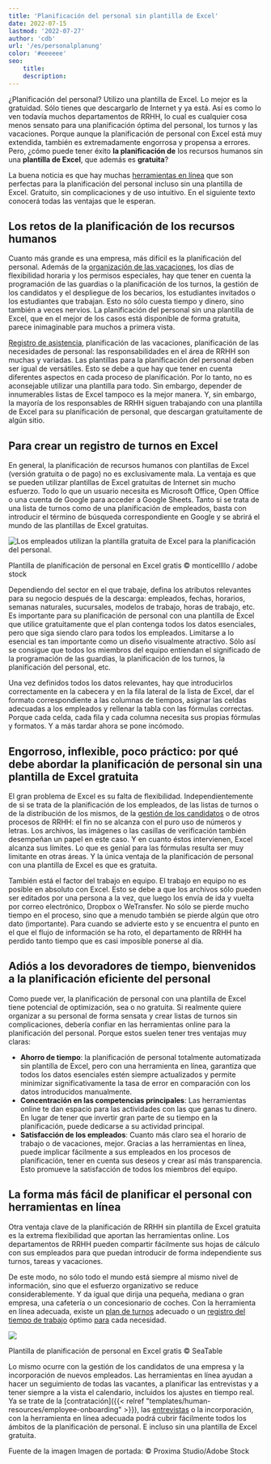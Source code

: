 ```yaml
---
title: 'Planificación del personal sin plantilla de Excel'
date: 2022-07-15
lastmod: '2022-07-27'
author: 'cdb'
url: '/es/personalplanung'
color: '#eeeeee'
seo:
    title:
    description:
---
```


¿Planificación del personal? Utilizo una plantilla de Excel. Lo mejor es la gratuidad. Sólo tienes que descargarlo de Internet y ya está. Así es como lo ven todavía muchos departamentos de RRHH, lo cual es cualquier cosa menos sensato para una planificación óptima del personal, los turnos y las vacaciones. Porque aunque la planificación de personal con Excel está muy extendida, también es extremadamente engorrosa y propensa a errores. Pero, ¿cómo puede tener éxito **la planificación de** los recursos humanos sin una **plantilla de Excel**, que además es **gratuita**?

La buena noticia es que hay muchas [herramientas en línea](https://seatable.io/es/projekt-management-tool/) que son perfectas para la planificación del personal incluso sin una plantilla de Excel. Gratuito, sin complicaciones y de uso intuitivo. En el siguiente texto conocerá todas las ventajas que le esperan.

## Los retos de la planificación de los recursos humanos

Cuanto más grande es una empresa, más difícil es la planificación del personal. Además de la [organización de las vacaciones](https://seatable.io/es/urlaubs-planer/), los días de flexibilidad horaria y los permisos especiales, hay que tener en cuenta la programación de las guardias o la planificación de los turnos, la gestión de los candidatos y el despliegue de los becarios, los estudiantes invitados o los estudiantes que trabajan. Esto no sólo cuesta tiempo y dinero, sino también a veces nervios. La planificación del personal sin una plantilla de Excel, que en el mejor de los casos está disponible de forma gratuita, parece inimaginable para muchos a primera vista.

[Registro de asistencia](https://seatable.io/es/arbeitszeiterfassung-in-excel/), planificación de las vacaciones, planificación de las necesidades de personal: las responsabilidades en el área de RRHH son muchas y variadas. Las plantillas para la planificación del personal deben ser igual de versátiles. Esto se debe a que hay que tener en cuenta diferentes aspectos en cada proceso de planificación. Por lo tanto, no es aconsejable utilizar una plantilla para todo. Sin embargo, depender de innumerables listas de Excel tampoco es la mejor manera. Y, sin embargo, la mayoría de los responsables de RRHH siguen trabajando con una plantilla de Excel para su planificación de personal, que descargan gratuitamente de algún sitio.

## Para crear un registro de turnos en Excel

En general, la planificación de recursos humanos con plantillas de Excel (versión gratuita o de pago) no es exclusivamente mala. La ventaja es que se pueden utilizar plantillas de Excel gratuitas de Internet sin mucho esfuerzo. Todo lo que un usuario necesita es Microsoft Office, Open Office o una cuenta de Google para acceder a Google Sheets. Tanto si se trata de una lista de turnos como de una planificación de empleados, basta con introducir el término de búsqueda correspondiente en Google y se abrirá el mundo de las plantillas de Excel gratuitas.

![Los empleados utilizan la plantilla gratuita de Excel para la planificación del personal.](https://seatable.io/wp-content/uploads/2022/06/Personalplanung-Excel-Vorlage-kostenlos_AdobeStock_343110940_bearbeitet-711x474.jpg)

Plantilla de planificación de personal en Excel gratis © monticellllo / adobe stock

Dependiendo del sector en el que trabaje, defina los atributos relevantes para su negocio después de la descarga: empleados, fechas, horarios, semanas naturales, sucursales, modelos de trabajo, horas de trabajo, etc. Es importante para su planificación de personal con una plantilla de Excel que utilice gratuitamente que el plan contenga todos los datos esenciales, pero que siga siendo claro para todos los empleados. Limitarse a lo esencial es tan importante como un diseño visualmente atractivo. Sólo así se consigue que todos los miembros del equipo entiendan el significado de la programación de las guardias, la planificación de los turnos, la planificación del personal, etc.

Una vez definidos todos los datos relevantes, hay que introducirlos correctamente en la cabecera y en la fila lateral de la lista de Excel, dar el formato correspondiente a las columnas de tiempos, asignar las celdas adecuadas a los empleados y rellenar la tabla con las fórmulas correctas. Porque cada celda, cada fila y cada columna necesita sus propias fórmulas y formatos. Y a más tardar ahora se pone incómodo.

## Engorroso, inflexible, poco práctico: por qué debe abordar la planificación de personal sin una plantilla de Excel gratuita

El gran problema de Excel es su falta de flexibilidad. Independientemente de si se trata de la planificación de los empleados, de las listas de turnos o de la distribución de los mismos, de la [gestión de los candidatos](https://seatable.io/es/neue-mitarbeiter-finden-bewerbungsprozess-recruitement/) o de otros procesos de RRHH: el fin no se alcanza con el puro uso de números y letras. Los archivos, las imágenes o las casillas de verificación también desempeñan un papel en este caso. Y en cuanto éstos intervienen, Excel alcanza sus límites. Lo que es genial para las fórmulas resulta ser muy limitante en otras áreas. Y la única ventaja de la planificación de personal con una plantilla de Excel es que es gratuita.

También está el factor del trabajo en equipo. El trabajo en equipo no es posible en absoluto con Excel. Esto se debe a que los archivos sólo pueden ser editados por una persona a la vez, que luego los envía de ida y vuelta por correo electrónico, Dropbox o WeTransfer. No sólo se pierde mucho tiempo en el proceso, sino que a menudo también se pierde algún que otro dato (importante). Para cuando se advierte esto y se encuentra el punto en el que el flujo de información se ha roto, el departamento de RRHH ha perdido tanto tiempo que es casi imposible ponerse al día.

## Adiós a los devoradores de tiempo, bienvenidos a la planificación eficiente del personal

Como puede ver, la planificación de personal con una plantilla de Excel tiene potencial de optimización, sea o no gratuita. Si realmente quiere organizar a su personal de forma sensata y crear listas de turnos sin complicaciones, debería confiar en las herramientas online para la planificación del personal. Porque estos suelen tener tres ventajas muy claras:

- **Ahorro de tiempo**: la planificación de personal totalmente automatizada sin plantilla de Excel, pero con una herramienta en línea, garantiza que todos los datos esenciales estén siempre actualizados y permite minimizar significativamente la tasa de error en comparación con los datos introducidos manualmente.
- **Concentración en las competencias principales**: Las herramientas online te dan espacio para las actividades con las que ganas tu dinero. En lugar de tener que invertir gran parte de su tiempo en la planificación, puede dedicarse a su actividad principal.
- **Satisfacción de los empleados**: Cuanto más claro sea el horario de trabajo o de vacaciones, mejor. Gracias a las herramientas en línea, puede implicar fácilmente a sus empleados en los procesos de planificación, tener en cuenta sus deseos y crear así más transparencia. Esto promueve la satisfacción de todos los miembros del equipo.

## La forma más fácil de planificar el personal con herramientas en línea

Otra ventaja clave de la planificación de RRHH sin plantilla de Excel gratuita es la extrema flexibilidad que aportan las herramientas online. Los departamentos de RRHH pueden compartir fácilmente sus hojas de cálculo con sus empleados para que puedan introducir de forma independiente sus turnos, tareas y vacaciones.

De este modo, no sólo todo el mundo está siempre al mismo nivel de información, sino que el esfuerzo organizativo se reduce considerablemente. Y da igual que dirija una pequeña, mediana o gran empresa, una cafetería o un concesionario de coches. Con la herramienta en línea adecuada, existe un [plan de turnos](https://seatable.io/es/vorlage/nmmouofjq5mw4cobogtgog/) adecuado o un [registro del tiempo de trabajo](https://seatable.io/es/vorlage/dkcp4_k3rnsb4d9sskb6qw/) óptimo [para](https://seatable.io/es/vorlage/dkcp4_k3rnsb4d9sskb6qw/) cada necesidad.

![](https://seatable.io/wp-content/uploads/2022/06/Personalplanung-Excel-Vorlage-kostenlos-1088x428.png)

Plantilla de planificación de personal en Excel gratis © SeaTable

Lo mismo ocurre con la gestión de los candidatos de una empresa y la incorporación de nuevos empleados. Las herramientas en línea ayudan a hacer un seguimiento de todas las vacantes, a planificar las entrevistas y a tener siempre a la vista el calendario, incluidos los ajustes en tiempo real. Ya se trate de la [contratación]({{< relref "templates/human-resources/employee-onboarding" >}}), las [entrevistas](https://seatable.io/es/vorlage/fg-byiujqtsxggm61en_ug/) o la incorporación, con la herramienta en línea adecuada podrá cubrir fácilmente todos los ámbitos de la planificación de personal. E incluso sin una plantilla de Excel gratuita.

Fuente de la imagen Imagen de portada: © Proxima Studio/Adobe Stock

